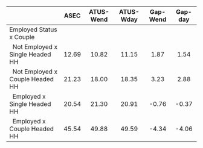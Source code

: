 
|                      |         ASEC |    ATUS-Wend |    ATUS-Wday |     Gap-Wend |      Gap-day |
| -------------------- | :----------: | :----------: | :----------: | :----------: | :----------: |
| Employed Status x Couple |              |              |              |              |              |
| &nbsp;&nbsp;Not Employed x Single Headed HH |        12.69 |        10.82 |        11.15 |         1.87 |         1.54 |
| &nbsp;&nbsp;Not Employed x Couple Headed HH |        21.23 |        18.00 |        18.35 |         3.23 |         2.88 |
| &nbsp;&nbsp;Employed x Single Headed HH |        20.54 |        21.30 |        20.91 |        -0.76 |        -0.37 |
| &nbsp;&nbsp;Employed x Couple Headed HH |        45.54 |        49.88 |        49.59 |        -4.34 |        -4.06 |

